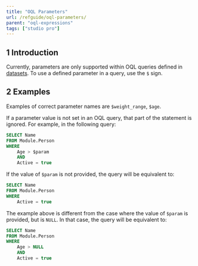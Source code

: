 ```yaml
---
title: "OQL Parameters"
url: /refguide/oql-parameters/
parent: "oql-expressions"
tags: ["studio pro"]
---
```


## 1 Introduction

Currently, parameters are only supported within OQL queries defined in [datasets](data-sets). To use a defined parameter in a query, use the `$` sign.

## 2 Examples

Examples of correct parameter names are `$weight_range`, `$age`.

If a parameter value is not set in an OQL query, that part of the statement is ignored. For example, in the following query:

```sql
SELECT Name
FROM Module.Person
WHERE
    Age > $param 
    AND
    Active = true
```

If the value of `$param` is not provided, the query will be equivalent to:

```sql
SELECT Name
FROM Module.Person
WHERE
    Active = true
```

The example above is different from the case where the value of `$param` is provided, but is `NULL`. In that case, the query will be equivalent to:

```sql
SELECT Name
FROM Module.Person
WHERE
    Age > NULL
    AND
    Active = true
```
